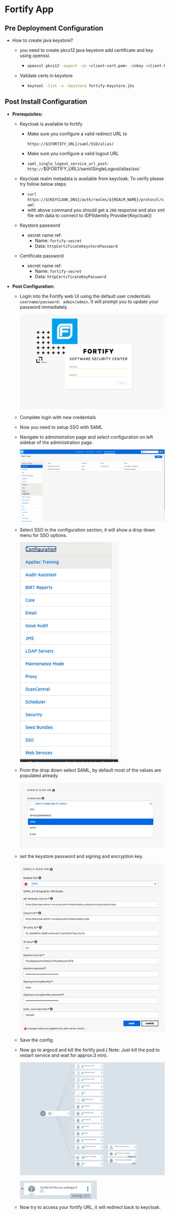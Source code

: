 # Fortify App


## Pre Deployment Configuration

* How to create java keystore?
  * you need to create pkcs12 java keystore add certificate and key using openssl.
    
    * ```bash
      openssl pkcs12 -export -in <client-cert.pem> -inkey <client-key.pem> -out fortify-keystore.jks -name <Alias Name>
      ```
    
  * Validate certs in keystore
  
    * ```bash
      keytool -list -v -keystore fortify-keystore.jks
      ```

## Post Install Configuration

* **Prerequisites:**

  * Keycloak is available to fortify

    * Make sure you configure a valid redirect URL to

      `https://${FORTIFY_URL}/saml/SSO/alias/`

    * Make sure you configure a valid logout URL 

    * `saml_single_logout_service_url_post`: `http://`${FORTIFY_URL}/saml/SingleLogout/alias/ssc`

  * Keycloak realm metadata is available from keycloak. To verify please try follow below steps
    * `curl https://${KEYCLOAK_DNS}/auth/realms/${REALM_NAME}/protocol/saml`
    * with above command you should get a `200` response and also xml file with data to connect to IDP(Identity Provider(Keycloak))
    
  * Keystore password
    * secret name ref: 
      * Name: `fortify-secret`
      * Data: `httpCertificateKeystorePassword`
    
  * Certificate password
    * secret name ref: 
      * Name: `fortify-secret`
      * Data: `httpCertificateKeyPassword`

* **Post Configuration:**

  * Login into the Fortify web UI using the default user credentials `username/password: admin/admin`. It will prompt you to update your password immediately.

    ![initial_login](docs/images/initial_login.png)

    

  * Complete login with new credentials

  * Now you need to setup SSO with SAML

  * Navigate to administration page and select configuration on left sidebar of the administration page.

    ![admin_config](docs/images/admin_config.png)
  
  * Select SSO in the configuration section, it will show a drop down menu for SSO options.

    ![admin_configuration](docs/images/admin_configuration.png)

  * From the drop down select SAML, by default most of the values are populated already.

    ![saml_sso_option](docs/images/saml_sso_option.png)

  * set the keystore password and signing and encryption key.

    ![fortify_saml_config](docs/images/fortify_saml_config.png)

  * Save the config.

  * Now go to argocd and kill the fortify pod.( Note: Just kill the pod to restart service and wait for approx:3 min).

    ![fortify_argo_deployment](docs/images/fortify_argo_deployment.png)

    ![reload_fortify](docs/images/reload_fortify.png)

  * Now try to access your fortify URL, it will redirect back to keycloak.

